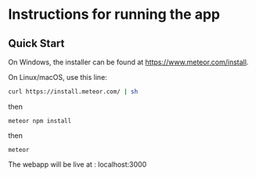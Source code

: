 # Instructions for running the app
## Quick Start

On Windows, the installer can be found at https://www.meteor.com/install.

On Linux/macOS, use this line:

```bash
curl https://install.meteor.com/ | sh
```
then
```
meteor npm install
```
then
```
meteor
```

The webapp will be live at : localhost:3000
